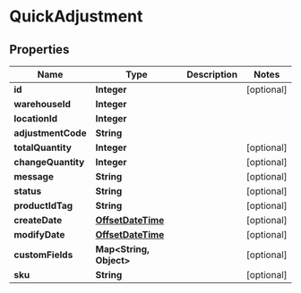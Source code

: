 
# QuickAdjustment

## Properties
Name | Type | Description | Notes
------------ | ------------- | ------------- | -------------
**id** | **Integer** |  |  [optional]
**warehouseId** | **Integer** |  | 
**locationId** | **Integer** |  | 
**adjustmentCode** | **String** |  | 
**totalQuantity** | **Integer** |  |  [optional]
**changeQuantity** | **Integer** |  |  [optional]
**message** | **String** |  |  [optional]
**status** | **String** |  |  [optional]
**productIdTag** | **String** |  |  [optional]
**createDate** | [**OffsetDateTime**](OffsetDateTime.md) |  |  [optional]
**modifyDate** | [**OffsetDateTime**](OffsetDateTime.md) |  |  [optional]
**customFields** | **Map&lt;String, Object&gt;** |  |  [optional]
**sku** | **String** |  |  [optional]



